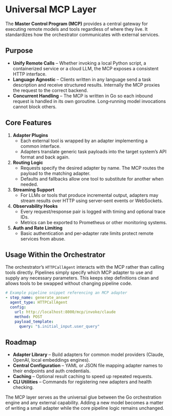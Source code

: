 # Universal MCP Layer

The **Master Control Program (MCP)** provides a central gateway for executing remote models and tools regardless of where they live. It standardizes how the orchestrator communicates with external services.

## Purpose

- **Unify Remote Calls** – Whether invoking a local Python script, a containerized service or a cloud LLM, the MCP exposes a consistent HTTP interface.
- **Language Agnostic** – Clients written in any language send a task description and receive structured results. Internally the MCP proxies the request to the correct backend.
- **Concurrent Handling** – The MCP is written in Go so each inbound request is handled in its own goroutine. Long‐running model invocations cannot block others.

## Core Features

1. **Adapter Plugins**
    - Each external tool is wrapped by an adapter implementing a common interface.
    - Adapters translate generic task payloads into the target system’s API format and back again.
2. **Routing Logic**
    - Requests specify the desired adapter by name. The MCP routes the payload to the matching adapter.
    - Defaults and fallbacks allow one tool to substitute for another when needed.
3. **Streaming Support**
    - For LLMs or tools that produce incremental output, adapters may stream results over HTTP using server‑sent events or WebSockets.
4. **Observability Hooks**
    - Every request/response pair is logged with timing and optional trace IDs.
    - Metrics can be exported to Prometheus or other monitoring systems.
5. **Auth and Rate Limiting**
    - Basic authentication and per‑adapter rate limits protect remote services from abuse.

## Usage Within the Orchestrator

The orchestrator’s `HTTPCallAgent` interacts with the MCP rather than calling tools directly. Pipelines simply specify which MCP adapter to use and supply any necessary parameters. This keeps step definitions clean and allows tools to be swapped without changing pipeline code.

```yaml
# Example pipeline snippet referencing an MCP adapter
- step_name: generate_answer
  agent_type: HTTPCallAgent
  config:
    url: http://localhost:8000/mcp/invoke/claude
    method: POST
    payload_template:
      query: "$.initial_input.user_query"
```

## Roadmap

- **Adapter Library** – Build adapters for common model providers (Claude, OpenAI, local embeddings engines).
- **Central Configuration** – YAML or JSON file mapping adapter names to their endpoints and auth credentials.
- **Caching** – Optional result caching to speed up repeated requests.
- **CLI Utilities** – Commands for registering new adapters and health checking.

The MCP layer serves as the universal glue between the Go orchestration engine and any external capability. Adding a new model becomes a matter of writing a small adapter while the core pipeline logic remains unchanged.

